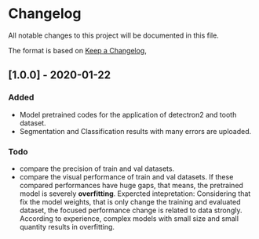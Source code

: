 # Changelog
All notable changes to this project will be documented in this file.

The format is based on [Keep a Changelog](https://keepachangelog.com/en/1.0.0/),


## [1.0.0] - 2020-01-22
### Added
- Model pretrained codes for the application of detectron2 and tooth dataset.
- Segmentation and Classification results with many errors are uploaded.

### Todo
- compare the precision of train and val datasets.
- compare the visual performance of train and val datasets.
If these compared performances have huge gaps, that means, the pretrained model is severely **overfitting**.
Expercted intepretation:
Considering that fix the model weights, that is only change the training and evaluated dataset, the focused performance change is related to data strongly. According to experience, complex models with small size and small quantity results in overfitting.



